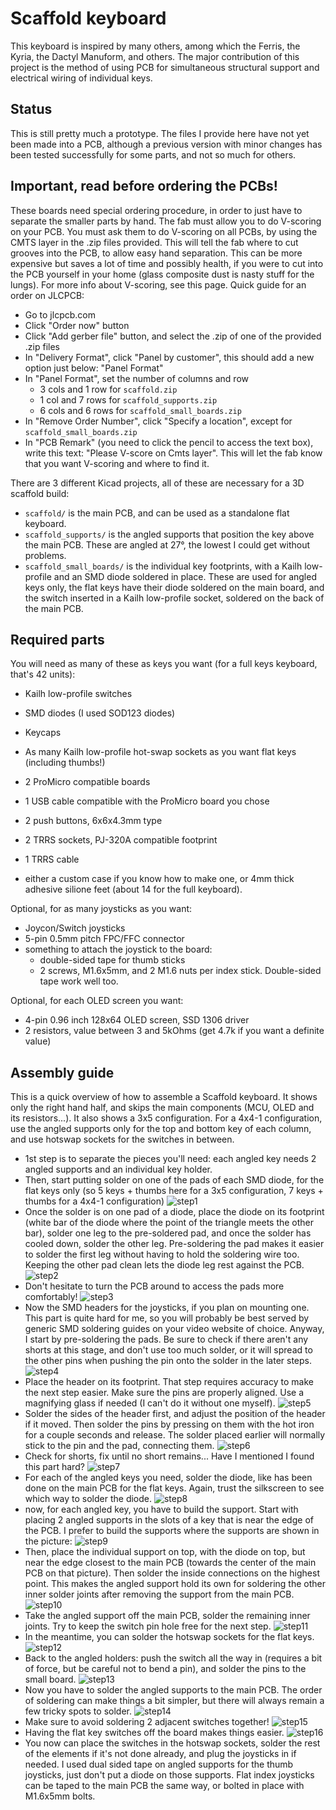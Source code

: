 Scaffold keyboard
=================

This keyboard is inspired by many others, among which the Ferris, the Kyria, the Dactyl Manuform, and others.
The major contribution of this project is the method of using PCB for simultaneous structural support and electrical wiring of individual keys.

Status
------

This is still pretty much a prototype. The files I provide here have not yet been made into a PCB, although a previous version with minor changes has been tested successfully for some parts, and not so much for others.

Important, read before ordering the PCBs!
-----------------------------------------

These boards need special ordering procedure, in order to just have to separate the smaller parts by hand. The fab must allow you to do V-scoring on your PCB. You must ask them to do V-scoring on all PCBs, by using the CMTS layer in the .zip files provided. This will tell the fab where to cut grooves into the PCB, to allow easy hand separation. This can be more expensive but saves a lot of time and possibly health, if you were to cut into the PCB yourself in your home (glass composite dust is nasty stuff for the lungs).
For more info about V-scoring, see this page.
Quick guide for an order on JLCPCB:
* Go to jlcpcb.com
* Click "Order now" button
* Click "Add gerber file" button, and select the .zip of one of the provided .zip files
* In "Delivery Format", click "Panel by customer", this should add a new option just below: "Panel Format"
* In "Panel Format", set the number of columns and row
    * 3 cols and 1 row for `scaffold.zip`
    * 1 col and 7 rows for `scaffold_supports.zip`
    * 6 cols and 6 rows for `scaffold_small_boards.zip`
* In "Remove Order Number", click "Specify a location", except for `scaffold_small_boards.zip`
* In "PCB Remark" (you need to click the pencil to access the text box), write this text: "Please V-score on Cmts layer". This will let the fab know that you want V-scoring and where to find it.

There are 3 different Kicad projects, all of these are necessary for a 3D scaffold build:
* `scaffold/` is the main PCB, and can be used as a standalone flat keyboard.
* `scaffold_supports/` is the angled supports that position the key above the main PCB. These are angled at 27°, the lowest I could get without problems.
* `scaffold_small_boards/` is the individual key footprints, with a Kailh low-profile and an SMD diode soldered in place. These are used for angled keys only, the flat keys have their diode soldered on the main board, and the switch inserted in a Kailh low-profile socket, soldered on the back of the main PCB.

Required parts
--------------

You will need as many of these as keys you want (for a full keys keyboard, that's 42 units):
* Kailh low-profile switches
* SMD diodes (I used SOD123 diodes)
* Keycaps

* As many Kailh low-profile hot-swap sockets as you want flat keys (including thumbs!)
* 2 ProMicro compatible boards
* 1 USB cable compatible with the ProMicro board you chose
* 2 push buttons, 6x6x4.3mm type
* 2 TRRS sockets, PJ-320A compatible footprint
* 1 TRRS cable
* either a custom case if you know how to make one, or 4mm thick adhesive silione feet (about 14 for the full keyboard).

Optional, for as many joysticks as you want:
* Joycon/Switch joysticks
* 5-pin 0.5mm pitch FPC/FFC connector
* something to attach the joystick to the board:
    * double-sided tape for thumb sticks
    * 2 screws, M1.6x5mm, and 2 M1.6 nuts per index stick. Double-sided tape work well too.

Optional, for each OLED screen you want:
* 4-pin 0.96 inch 128x64 OLED screen, SSD 1306 driver
* 2 resistors, value between 3 and 5kOhms (get 4.7k if you want a definite value)

Assembly guide
--------------

This is a quick overview of how to assemble a Scaffold keyboard. It shows only the right hand half, and skips the main components (MCU, OLED and its resistors...). It also shows a 3x5 configuration. For a 4x4-1 configuration, use the angled supports only for the top and bottom key of each column, and use hotswap sockets for the switches in between.

* 1st step is to separate the pieces you'll need: each angled key needs 2 angled supports and an individual key holder.
* Then, start putting solder on one of the pads of each SMD diode, for the flat keys only (so 5 keys + thumbs here for a 3x5 configuration, 7 keys + thumbs for a 4x4-1 configuration)
![step1](https://github.com/choubbikeyboards/scaffold/blob/main/tutorial_img/1-pre_solder_SMD.jpg)
* Once the solder is on one pad of a diode, place the diode on its footprint (white bar of the diode where the point of the triangle meets the other bar), solder one leg to the pre-soldered pad, and once the solder has cooled down, solder the other leg. Pre-soldering the pad makes it easier to solder the first leg without having to hold the soldering wire too. Keeping the other pad clean lets the diode leg rest against the PCB.
![step2](https://github.com/choubbikeyboards/scaffold/blob/main/tutorial_img/2-solder_SMD.jpg)
* Don't hesitate to turn the PCB around to access the pads more comfortably! 
![step3](https://github.com/choubbikeyboards/scaffold/blob/main/tutorial_img/3-turn_PCB_solder_SMD.jpg)
* Now the SMD headers for the joysticks, if you plan on mounting one. This part is quite hard for me, so you will probably be best served by generic SMD soldering guides on your video website of choice. Anyway, I start by pre-soldering the pads. Be sure to check if there aren't any shorts at this stage, and don't use too much solder, or it will spread to the other pins when pushing the pin onto the solder in the later steps.
![step4](https://github.com/choubbikeyboards/scaffold/blob/main/tutorial_img/4-pre_solder_SMD_header.jpg)
* Place the header on its footprint. That step requires accuracy to make the next step easier. Make sure the pins are properly aligned. Use a magnifying glass if needed (I can't do it without one myself).
![step5](https://github.com/choubbikeyboards/scaffold/blob/main/tutorial_img/5-place_SMD_header_accurately.jpg)
* Solder the sides of the header first, and adjust the position of the header if it moved. Then solder the pins by pressing on them with the hot iron for a couple seconds and release. The solder placed earlier will normally stick to the pin and the pad, connecting them.
![step6](https://github.com/choubbikeyboards/scaffold/blob/main/tutorial_img/6-solder_SMD_header_sides.jpg)
* Check for shorts, fix until no short remains... Have I mentioned I found this part hard?
![step7](https://github.com/choubbikeyboards/scaffold/blob/main/tutorial_img/7-desolder_shorts_SMD_header.jpg)
* For each of the angled keys you need, solder the diode, like has been done on the main PCB for the flat keys. Again, trust the silkscreen to see which way to solder the diode.
![step8](https://github.com/choubbikeyboards/scaffold/blob/main/tutorial_img/8-solder_SMD_diodes_small_boards.jpg)
* now, for each angled key, you have to build the support. Start with placing 2 angled supports in the slots of a key that is near the edge of the PCB. I prefer to build the supports where the supports are shown in the picture:
![step9](https://github.com/choubbikeyboards/scaffold/blob/main/tutorial_img/9-place_angled_supports.jpg)
* Then, place the individual support on top, with the diode on top, but near the edge closest to the main PCB (towards the center of the main PCB on that picture). Then solder the inside connections on the highest point. This makes the angled support hold its own for soldering the other inner solder joints after removing the support from the main PCB.
![step10](https://github.com/choubbikeyboards/scaffold/blob/main/tutorial_img/10-solder_angled_supports_to_small_board.jpg)
* Take the angled support off the main PCB, solder the remaining inner joints. Try to keep the switch pin hole free for the next step.
![step11](https://github.com/choubbikeyboards/scaffold/blob/main/tutorial_img/11-solder_angled_supports_to_small_board_2.jpg)
* In the meantime, you can solder the hotswap sockets for the flat keys.
![step12](https://github.com/choubbikeyboards/scaffold/blob/main/tutorial_img/12-solder_hotswap_sockets.jpg)
* Back to the angled holders: push the switch all the way in (requires a bit of force, but be careful not to bend a pin), and solder the pins to the small board.
![step13](https://github.com/choubbikeyboards/scaffold/blob/main/tutorial_img/13-solder_switch_to_small_board.jpg)
* Now you have to solder the angled supports to the main PCB. The order of soldering can make things a bit simpler, but there will always remain a few tricky spots to solder.
![step14](https://github.com/choubbikeyboards/scaffold/blob/main/tutorial_img/14-solder_angled_keys_1.jpg)
* Make sure to avoid soldering 2 adjacent switches together!
![step15](https://github.com/choubbikeyboards/scaffold/blob/main/tutorial_img/15-solder_angled_keys_2.jpg)
* Having the flat key switches off the board makes things easier.
![step16](https://github.com/choubbikeyboards/scaffold/blob/main/tutorial_img/16-solder_angled_keys_3.jpg)
* You now can place the switches in the hotswap sockets, solder the rest of the elements if it's not done already, and plug the joysticks in if needed. I used dual sided tape on angled supports for the thumb joysticks, just don't put a diode on those supports. Flat index joysticks can be taped to the main PCB the same way, or bolted in place with M1.6x5mm bolts.

